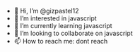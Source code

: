 - 👋 Hi, I’m @gizpastel12
- 👀 I’m interested in javascript
- 🌱 I’m currently learning javascript
- 💞️ I’m looking to collaborate on javascript
- 📫 How to reach me: dont reach

<!---
gizpastel12/gizpastel12 is a ✨ special ✨ repository because its `README.md` (this file) appears on your GitHub profile.
You can click the Preview link to take a look at your changes.
--->
